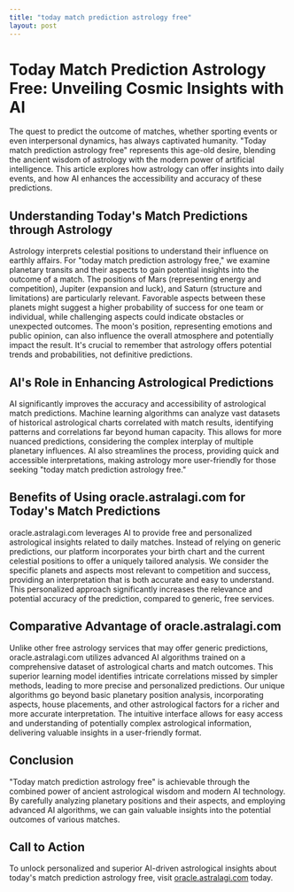 ```yaml
---
title: "today match prediction astrology free"
layout: post
---
```


# Today Match Prediction Astrology Free: Unveiling Cosmic Insights with AI

The quest to predict the outcome of matches, whether sporting events or even interpersonal dynamics, has always captivated humanity.  "Today match prediction astrology free" represents this age-old desire, blending the ancient wisdom of astrology with the modern power of artificial intelligence.  This article explores how astrology can offer insights into daily events, and how AI enhances the accessibility and accuracy of these predictions.

## Understanding Today's Match Predictions through Astrology

Astrology interprets celestial positions to understand their influence on earthly affairs.  For "today match prediction astrology free," we examine planetary transits and their aspects to gain potential insights into the outcome of a match.  The positions of Mars (representing energy and competition), Jupiter (expansion and luck), and Saturn (structure and limitations) are particularly relevant.  Favorable aspects between these planets might suggest a higher probability of success for one team or individual, while challenging aspects could indicate obstacles or unexpected outcomes.  The moon's position, representing emotions and public opinion, can also influence the overall atmosphere and potentially impact the result.  It's crucial to remember that astrology offers potential trends and probabilities, not definitive predictions.

## AI's Role in Enhancing Astrological Predictions

AI significantly improves the accuracy and accessibility of astrological match predictions.  Machine learning algorithms can analyze vast datasets of historical astrological charts correlated with match results, identifying patterns and correlations far beyond human capacity.  This allows for more nuanced predictions, considering the complex interplay of multiple planetary influences.  AI also streamlines the process, providing quick and accessible interpretations, making astrology more user-friendly for those seeking "today match prediction astrology free."

## Benefits of Using oracle.astralagi.com for Today's Match Predictions

oracle.astralagi.com leverages AI to provide free and personalized astrological insights related to daily matches.  Instead of relying on generic predictions, our platform incorporates your birth chart and the current celestial positions to offer a uniquely tailored analysis.  We consider the specific planets and aspects most relevant to competition and success, providing an interpretation that is both accurate and easy to understand.  This personalized approach significantly increases the relevance and potential accuracy of the prediction, compared to generic, free services.

## Comparative Advantage of oracle.astralagi.com

Unlike other free astrology services that may offer generic predictions, oracle.astralagi.com utilizes advanced AI algorithms trained on a comprehensive dataset of astrological charts and match outcomes. This superior learning model identifies intricate correlations missed by simpler methods, leading to more precise and personalized predictions.  Our unique algorithms go beyond basic planetary position analysis, incorporating aspects, house placements, and other astrological factors for a richer and more accurate interpretation. The intuitive interface allows for easy access and understanding of potentially complex astrological information, delivering valuable insights in a user-friendly format.

## Conclusion

"Today match prediction astrology free" is achievable through the combined power of ancient astrological wisdom and modern AI technology.  By carefully analyzing planetary positions and their aspects, and employing advanced AI algorithms, we can gain valuable insights into the potential outcomes of various matches.

## Call to Action

To unlock personalized and superior AI-driven astrological insights about today's match prediction astrology free, visit [oracle.astralagi.com](https://oracle.astralagi.com) today.